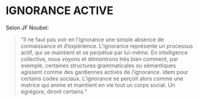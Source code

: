 # IGNORANCE ACTIVE

Selon JF Noubel:

> "Il ne faut pas voir en l’ignorance une simple absence de connaissance et d’expérience. L’ignorance représente un processus actif, qui se maintient et se perpétue par lui-même. En intelligence collective, nous voyons et démontrons très bien comment, par exemple, certaines structures grammaticales ou sémantiques agissent comme des gardiennes actives de l’ignorance. Idem pour certains codes sociaux. L’ignorance se perçoit alors comme une matrice qui anime et maintient en vie tout un corps social. Un égrégore, diront certains."
